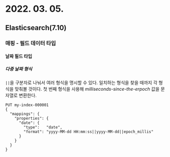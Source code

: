 # 2022. 03. 05.

## Elasticsearch(7.10)

### 매핑 - 필드 데이터 타입

#### 날짜 필드 타입

##### 다중 날짜 형식

`||`을 구분자로 나눠서 여러 형식을 명시할 수 있다. 일치하는 형식을 찾을 때까지 각 형식을 맞춰볼 것이다. 첫 번째 형식을 사용해 *milliseconds-since-the-erpoch* 값을 문자열로 변환한다.

```http
PUT my-index-000001
{
  "mappings": {
    "properties": {
      "date": {
        "type":   "date",
        "format": "yyyy-MM-dd HH:mm:ss||yyyy-MM-dd||epoch_millis"
      }
    }
  }
}
```

